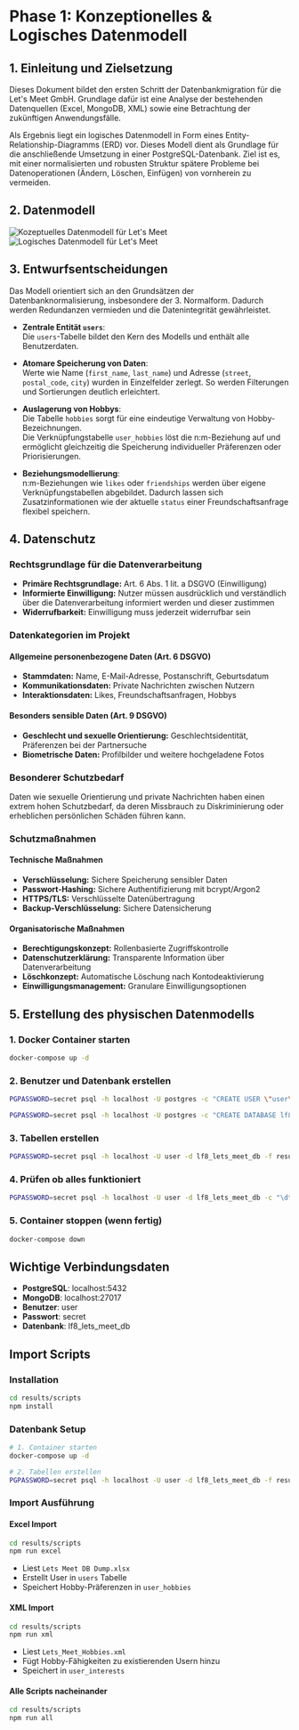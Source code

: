 # Phase 1: Konzeptionelles & Logisches Datenmodell

## 1. Einleitung und Zielsetzung

Dieses Dokument bildet den ersten Schritt der Datenbankmigration für die Let's Meet GmbH. Grundlage dafür ist eine Analyse der bestehenden Datenquellen (Excel, MongoDB, XML) sowie eine Betrachtung der zukünftigen Anwendungsfälle.

Als Ergebnis liegt ein logisches Datenmodell in Form eines Entity-Relationship-Diagramms (ERD) vor. Dieses Modell dient als Grundlage für die anschließende Umsetzung in einer PostgreSQL-Datenbank. Ziel ist es, mit einer normalisierten und robusten Struktur spätere Probleme bei Datenoperationen (Ändern, Löschen, Einfügen) von vornherein zu vermeiden.

## 2. Datenmodell

![Kozeptuelles Datenmodell für Let's Meet](assets/konzeptuelles_modell.png)
![Logisches Datenmodell für Let's Meet](assets/logisches_modell.png)

## 3. Entwurfsentscheidungen

Das Modell orientiert sich an den Grundsätzen der Datenbanknormalisierung, insbesondere der 3. Normalform. Dadurch werden Redundanzen vermieden und die Datenintegrität gewährleistet.

- **Zentrale Entität `users`**:  
  Die `users`-Tabelle bildet den Kern des Modells und enthält alle Benutzerdaten.

- **Atomare Speicherung von Daten**:  
  Werte wie Name (`first_name`, `last_name`) und Adresse (`street`, `postal_code`, `city`) wurden in Einzelfelder zerlegt. So werden Filterungen und Sortierungen deutlich erleichtert.

- **Auslagerung von Hobbys**:  
  Die Tabelle `hobbies` sorgt für eine eindeutige Verwaltung von Hobby-Bezeichnungen.  
  Die Verknüpfungstabelle `user_hobbies` löst die n:m-Beziehung auf und ermöglicht gleichzeitig die Speicherung individueller Präferenzen oder Priorisierungen.

- **Beziehungsmodellierung**:  
  n:m-Beziehungen wie `likes` oder `friendships` werden über eigene Verknüpfungstabellen abgebildet. Dadurch lassen sich Zusatzinformationen wie der aktuelle `status` einer Freundschaftsanfrage flexibel speichern.

## 4. Datenschutz

### Rechtsgrundlage für die Datenverarbeitung

- **Primäre Rechtsgrundlage:** Art. 6 Abs. 1 lit. a DSGVO (Einwilligung)
- **Informierte Einwilligung:** Nutzer müssen ausdrücklich und verständlich über die Datenverarbeitung informiert werden und dieser zustimmen
- **Widerrufbarkeit:** Einwilligung muss jederzeit widerrufbar sein

### Datenkategorien im Projekt

#### Allgemeine personenbezogene Daten (Art. 6 DSGVO)

- **Stammdaten:** Name, E-Mail-Adresse, Postanschrift, Geburtsdatum
- **Kommunikationsdaten:** Private Nachrichten zwischen Nutzern
- **Interaktionsdaten:** Likes, Freundschaftsanfragen, Hobbys

#### Besonders sensible Daten (Art. 9 DSGVO)

- **Geschlecht und sexuelle Orientierung:** Geschlechtsidentität, Präferenzen bei der Partnersuche
- **Biometrische Daten:** Profilbilder und weitere hochgeladene Fotos

### Besonderer Schutzbedarf

Daten wie sexuelle Orientierung und private Nachrichten haben einen extrem hohen Schutzbedarf, da deren Missbrauch zu Diskriminierung oder erheblichen persönlichen Schäden führen kann.

### Schutzmaßnahmen

#### Technische Maßnahmen

- **Verschlüsselung:** Sichere Speicherung sensibler Daten
- **Passwort-Hashing:** Sichere Authentifizierung mit bcrypt/Argon2
- **HTTPS/TLS:** Verschlüsselte Datenübertragung
- **Backup-Verschlüsselung:** Sichere Datensicherung

#### Organisatorische Maßnahmen

- **Berechtigungskonzept:** Rollenbasierte Zugriffskontrolle
- **Datenschutzerklärung:** Transparente Information über Datenverarbeitung
- **Löschkonzept:** Automatische Löschung nach Kontodeaktivierung
- **Einwilligungsmanagement:** Granulare Einwilligungsoptionen

## 5. Erstellung des physischen Datenmodells

### 1. Docker Container starten

```bash
docker-compose up -d
```

### 2. Benutzer und Datenbank erstellen

```bash
PGPASSWORD=secret psql -h localhost -U postgres -c "CREATE USER \"user\" WITH PASSWORD 'secret';"
```

```bash
PGPASSWORD=secret psql -h localhost -U postgres -c "CREATE DATABASE lf8_lets_meet_db OWNER \"user\";"
```

### 3. Tabellen erstellen

```bash
PGPASSWORD=secret psql -h localhost -U user -d lf8_lets_meet_db -f results/scripts/create_tables.sql
```

### 4. Prüfen ob alles funktioniert

```bash
PGPASSWORD=secret psql -h localhost -U user -d lf8_lets_meet_db -c "\dt"
```

### 5. Container stoppen (wenn fertig)

```bash
docker-compose down
```

## Wichtige Verbindungsdaten

- **PostgreSQL**: localhost:5432
- **MongoDB**: localhost:27017
- **Benutzer**: user
- **Passwort**: secret
- **Datenbank**: lf8_lets_meet_db

## Import Scripts

### Installation

```bash
cd results/scripts
npm install
```

### Datenbank Setup

```bash
# 1. Container starten
docker-compose up -d

# 2. Tabellen erstellen
PGPASSWORD=secret psql -h localhost -U user -d lf8_lets_meet_db -f results/scripts/create_tables.sql
```

### Import Ausführung

#### Excel Import

```bash
cd results/scripts
npm run excel
```

- Liest `Lets Meet DB Dump.xlsx`
- Erstellt User in `users` Tabelle
- Speichert Hobby-Präferenzen in `user_hobbies`

#### XML Import

```bash
cd results/scripts
npm run xml
```

- Liest `Lets_Meet_Hobbies.xml`
- Fügt Hobby-Fähigkeiten zu existierenden Usern hinzu
- Speichert in `user_interests`

#### Alle Scripts nacheinander

```bash
cd results/scripts
npm run all
```
